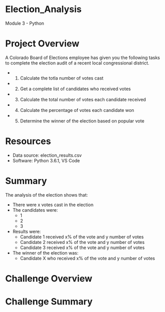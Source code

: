 # Election_Analysis
Module 3 - Python

# Project Overview
A Colorado Board of Elections employee has given you the following tasks to complete the election audit of a recent local congressional district. 
* 1. Calculate the totla number of votes cast
* 2. Get a complete list of candidates who received votes
* 3. Calculate the total number of votes each candidate received
* 4. Calculate the percentage of votes each candidate won
* 5. Determine the winner of the election based on popular vote

# Resources
* Data source: election_results.csv
* Software: Python 3.6.1, VS Code

# Summary
The analysis of the election shows that:

* There were x votes cast in the election
* The candidates were:
  * 1
  * 2
  * 3
* Results were:
  * Candidate 1 received x% of the vote and y number of votes
  * Candidate 2 received x% of the vote and y number of votes
  * Candidate 3 received x% of the vote and y number of votes
* The winner of the election was:
  * Candidate X who received x% of the vote and y number of votes

# Challenge Overview

# Challenge Summary
